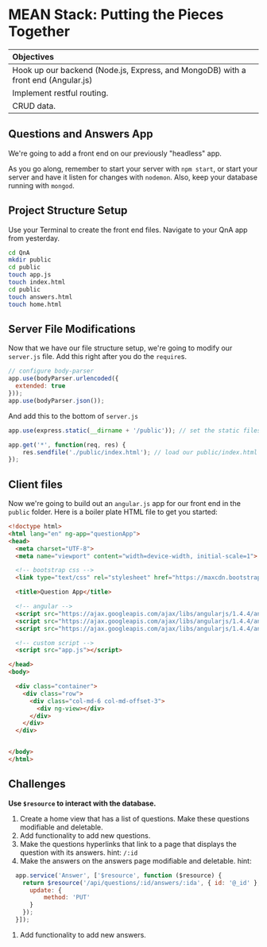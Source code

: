 # MEAN Stack: Putting the Pieces Together

| Objectives |
| :--- |
| Hook up our backend (Node.js, Express, and MongoDB) with a front end (Angular.js) |
| Implement restful routing. |
| CRUD data. |

## Questions and Answers App

We're going to add a front end on our previously "headless" app.

As you go along, remember to start your server with `npm start`, or start your server and have it listen for changes with `nodemon`. Also, keep your database running with `mongod`.

## Project Structure Setup

Use your Terminal to create the front end files. Navigate to your QnA app from yesterday.

```bash
cd QnA
mkdir public
cd public
touch app.js
touch index.html
cd public
touch answers.html
touch home.html
```

## Server File Modifications
Now that we have our file structure setup, we're going to modify our `server.js` file. Add this right after you do the `require`s.
```js
// configure body-parser
app.use(bodyParser.urlencoded({
  extended: true
}));
app.use(bodyParser.json());
```

And add this to the bottom of `server.js`
```js
app.use(express.static(__dirname + '/public')); // set the static files location

app.get('*', function(req, res) {
    res.sendfile('./public/index.html'); // load our public/index.html file
});
```
## Client files
Now we're going to build out an `angular.js` app for our front end in the `public` folder. Here is a boiler plate HTML file to get you started:

```html
<!doctype html>
<html lang="en" ng-app="questionApp">
<head>
  <meta charset="UTF-8">
  <meta name="viewport" content="width=device-width, initial-scale=1">

  <!-- bootstrap css -->
  <link type="text/css" rel="stylesheet" href="https://maxcdn.bootstrapcdn.com/bootstrap/3.3.5/css/bootstrap.min.css">

  <title>Question App</title>

  <!-- angular -->
  <script src="https://ajax.googleapis.com/ajax/libs/angularjs/1.4.4/angular.min.js"></script>
  <script src="https://ajax.googleapis.com/ajax/libs/angularjs/1.4.4/angular-resource.min.js"></script>
  <script src="https://ajax.googleapis.com/ajax/libs/angularjs/1.4.4/angular-route.min.js"></script>

  <!-- custom script -->
  <script src="app.js"></script>

</head>
<body>

  <div class="container">
    <div class="row">
      <div class="col-md-6 col-md-offset-3">
        <div ng-view></div>
      </div>
    </div>
  </div>


</body>
</html>
```

## Challenges
**Use `$resource` to interact with the database.**

1. Create a home view that has a list of questions. Make these questions modifiable and deletable.
1. Add functionality to add new questions.
1. Make the questions hyperlinks that link to a page that displays the question with its answers. hint: `/:id`
1. Make the answers on the answers page modifiable and deletable. hint:
  ```js
    app.service('Answer', ['$resource', function ($resource) {
      return $resource('/api/questions/:id/answers/:ida', { id: '@_id' }, {
        update: {
            method: 'PUT'
        }
      });
    }]);
  ```
1. Add functionality to add new answers.
